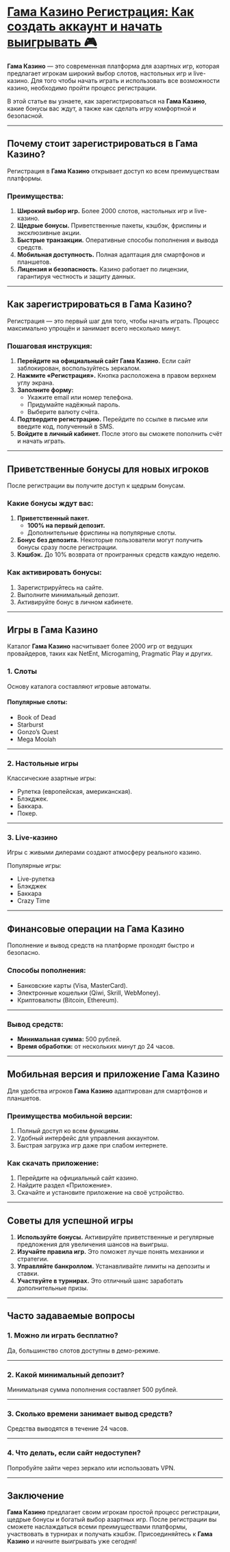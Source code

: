 # [Гама Казино Регистрация: Как создать аккаунт и начать выигрывать 🎮](https://brandplay.link/RD52jZbL)

**Гама Казино** — это современная платформа для азартных игр, которая предлагает игрокам широкий выбор слотов, настольных игр и live-казино. Для того чтобы начать играть и использовать все возможности казино, необходимо пройти процесс регистрации.

В этой статье вы узнаете, как зарегистрироваться на **Гама Казино**, какие бонусы вас ждут, а также как сделать игру комфортной и безопасной.

***

## Почему стоит зарегистрироваться в Гама Казино?

Регистрация в **Гама Казино** открывает доступ ко всем преимуществам платформы.

### Преимущества:

1. **Широкий выбор игр.**
   Более 2000 слотов, настольных игр и live-казино.
2. **Щедрые бонусы.**
   Приветственные пакеты, кэшбэк, фриспины и эксклюзивные акции.
3. **Быстрые транзакции.**
   Оперативные способы пополнения и вывода средств.
4. **Мобильная доступность.**
   Полная адаптация для смартфонов и планшетов.
5. **Лицензия и безопасность.**
   Казино работает по лицензии, гарантируя честность и защиту данных.

***

## Как зарегистрироваться в Гама Казино?

Регистрация — это первый шаг для того, чтобы начать играть. Процесс максимально упрощён и занимает всего несколько минут.

### Пошаговая инструкция:

1. **Перейдите на официальный сайт Гама Казино.**
   Если сайт заблокирован, воспользуйтесь зеркалом.
2. **Нажмите «Регистрация».**
   Кнопка расположена в правом верхнем углу экрана.
3. **Заполните форму:**
   * Укажите email или номер телефона.
   * Придумайте надёжный пароль.
   * Выберите валюту счёта.
4. **Подтвердите регистрацию.**
   Перейдите по ссылке в письме или введите код, полученный в SMS.
5. **Войдите в личный кабинет.**
   После этого вы сможете пополнить счёт и начать играть.

***

## Приветственные бонусы для новых игроков

После регистрации вы получите доступ к щедрым бонусам.

### Какие бонусы ждут вас:

1. **Приветственный пакет.**
   * **100% на первый депозит.**
   * Дополнительные фриспины на популярные слоты.
2. **Бонус без депозита.**
   Некоторые пользователи могут получить бонусы сразу после регистрации.
3. **Кэшбэк.**
   До 10% возврата от проигранных средств каждую неделю.

### Как активировать бонусы:

1. Зарегистрируйтесь на сайте.
2. Выполните минимальный депозит.
3. Активируйте бонус в личном кабинете.

***

## Игры в Гама Казино

Каталог **Гама Казино** насчитывает более 2000 игр от ведущих провайдеров, таких как NetEnt, Microgaming, Pragmatic Play и других.

### 1. Слоты

Основу каталога составляют игровые автоматы.

#### Популярные слоты:

* Book of Dead
* Starburst
* Gonzo’s Quest
* Mega Moolah

***

### 2. Настольные игры

Классические азартные игры:

* Рулетка (европейская, американская).
* Блэкджек.
* Баккара.
* Покер.

***

### 3. Live-казино

Игры с живыми дилерами создают атмосферу реального казино.

Популярные игры:

* Live-рулетка
* Блэкджек
* Баккара
* Crazy Time

***

## Финансовые операции на Гама Казино

Пополнение и вывод средств на платформе проходят быстро и безопасно.

### Способы пополнения:

* Банковские карты (Visa, MasterCard).
* Электронные кошельки (Qiwi, Skrill, WebMoney).
* Криптовалюты (Bitcoin, Ethereum).

***

### Вывод средств:

* **Минимальная сумма:** 500 рублей.
* **Время обработки:** от нескольких минут до 24 часов.

***

## Мобильная версия и приложение Гама Казино

Для удобства игроков **Гама Казино** адаптирован для смартфонов и планшетов.

### Преимущества мобильной версии:

1. Полный доступ ко всем функциям.
2. Удобный интерфейс для управления аккаунтом.
3. Быстрая загрузка игр даже при слабом интернете.

### Как скачать приложение:

1. Перейдите на официальный сайт казино.
2. Найдите раздел «Приложение».
3. Скачайте и установите приложение на своё устройство.

***

## Советы для успешной игры

1. **Используйте бонусы.**
   Активируйте приветственные и регулярные предложения для увеличения шансов на выигрыш.
2. **Изучайте правила игр.**
   Это поможет лучше понять механики и стратегии.
3. **Управляйте банкроллом.**
   Устанавливайте лимиты на депозиты и ставки.
4. **Участвуйте в турнирах.**
   Это отличный шанс заработать дополнительные призы.

***

## Часто задаваемые вопросы

### 1. Можно ли играть бесплатно?

Да, большинство слотов доступны в демо-режиме.

***

### 2. Какой минимальный депозит?

Минимальная сумма пополнения составляет 500 рублей.

***

### 3. Сколько времени занимает вывод средств?

Средства выводятся в течение 24 часов.

***

### 4. Что делать, если сайт недоступен?

Попробуйте зайти через зеркало или использовать VPN.

***

## Заключение

**Гама Казино** предлагает своим игрокам простой процесс регистрации, щедрые бонусы и богатый выбор азартных игр. После регистрации вы сможете наслаждаться всеми преимуществами платформы, участвовать в турнирах и получать кэшбэк. Присоединяйтесь к **Гама Казино** и начните выигрывать уже сегодня!
